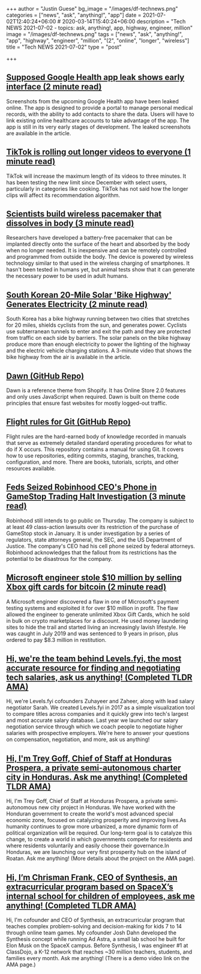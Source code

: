 +++
author = "Justin Guese"
bg_image = "/images/df-technews.png"
categories = ["news", "ask", "anything!", "app"]
date = 2021-07-02T12:40:24+06:00 # 2020-03-14T15:40:24+06:00
description = "Tech NEWS 2021-07-02 - topics: ask, anything!, app, highway, engineer, million"
image = "/images/df-technews.png"
tags = ["news", "ask", "anything!", "app", "highway", "engineer", "million", "(2", "online", "longer", "wireless"]
title = "Tech NEWS 2021-07-02"
type = "post"

+++

## [Supposed Google Health app leak shows early interface (2 minute read)](https://9to5google.com/2021/07/01/supposed-google-health-app-leak-shows-upcoming-medical-record-handling-interface/)

Screenshots from the upcoming Google Health app have been leaked online. The app is designed to provide a portal to manage personal medical records, with the ability to add contacts to share the data. Users will have to link existing online healthcare accounts to take advantage of the app. The app is still in its very early stages of development. The leaked screenshots are available in the article.

## [TikTok is rolling out longer videos to everyone (1 minute read)](https://www.theverge.com/2021/7/1/22558856/tiktok-videos-three-minutes-length)

TikTok will increase the maximum length of its videos to three minutes. It has been testing the new limit since December with select users, particularly in categories like cooking. TikTok has not said how the longer clips will affect its recommendation algorithm.

## [Scientists build wireless pacemaker that dissolves in body (3 minute read)](https://www.theguardian.com/science/2021/jun/28/wireless-pacemaker-dissolves-body)

Researchers have developed a battery-free pacemaker that can be implanted directly onto the surface of the heart and absorbed by the body when no longer needed. It is inexpensive and can be remotely controlled and programmed from outside the body. The device is powered by wireless technology similar to that used in the wireless charging of smartphones. It hasn't been tested in humans yet, but animal tests show that it can generate the necessary power to be used in adult humans.

## [South Korean 20-Mile Solar 'Bike Highway' Generates Electricity (2 minute read)](https://interestingengineering.com/south-korean-20-mile-solar-bike-highway-generates-electricity)

South Korea has a bike highway running between two cities that stretches for 20 miles, shields cyclists from the sun, and generates power. Cyclists use subterranean tunnels to enter and exit the path and they are protected from traffic on each side by barriers. The solar panels on the bike highway produce more than enough electricity to power the lighting of the highway and the electric vehicle charging stations. A 3-minute video that shows the bike highway from the air is available in the article.

## [Dawn (GitHub Repo)](https://github.com/Shopify/dawn)

Dawn is a reference theme from Shopify. It has Online Store 2.0 features and only uses JavaScript when required. Dawn is built on theme code principles that ensure fast websites for mostly logged-out traffic.

## [Flight rules for Git (GitHub Repo)](https://github.com/k88hudson/git-flight-rules)

Flight rules are the hard-earned body of knowledge recorded in manuals that serve as extremely detailed standard operating procedures for what to do if X occurs. This repository contains a manual for using Git. It covers how to use repositories, editing commits, staging, branches, tracking, configuration, and more. There are books, tutorials, scripts, and other resources available.

## [Feds Seized Robinhood CEO's Phone in GameStop Trading Halt Investigation (3 minute read)](https://www.vice.com/en/article/wx5p8z/feds-seized-robinhood-ceos-phone-in-gamestop-trading-halt-investigation)

Robinhood still intends to go public on Thursday. The company is subject to at least 49 class-action lawsuits over its restriction of the purchase of GameStop stock in January. It is under investigation by a series of regulators, state attorneys general, the SEC, and the US Department of Justice. The company's CEO had his cell phone seized by federal attorneys. Robinhood acknowledges that the fallout from its restrictions has the potential to be disastrous for the company.

## [Microsoft engineer stole $10 million by selling Xbox gift cards for bitcoin (2 minute read)](https://www.pcgamer.com/microsoft-engineer-stole-dollar10-million-by-selling-xbox-gift-cards-for-bitcoin/)

A Microsoft engineer discovered a flaw in one of Microsoft's payment testing systems and exploited it for over $10 million in profit. The flaw allowed the engineer to generate unlimited Xbox Gift Cards, which he sold in bulk on crypto marketplaces for a discount. He used money laundering sites to hide the trail and started living an increasingly lavish lifestyle. He was caught in July 2019 and was sentenced to 9 years in prison, plus ordered to pay $8.3 million in restitution.

## [Hi, we're the team behind Levels.fyi, the most accurate resource for finding and negotiating tech salaries, ask us anything! (Completed TLDR AMA)](https://tldr.tech/token/6c3ef825381ee396191f77cb92dd1969?redirect=https%3A%2F%2Ftldr.tech%2Fama%2Flevels-fyi/1/0100017a66b1292c-50e34e24-cb06-4372-8545-7dad2e4f19b7-000000/zZLvq2o-0RKQdk_UkrWXjCDX2BgEiMv2zCy4-CwLbAg=204)

Hi, we're Levels.fyi cofounders Zuhayeer and Zaheer, along with lead salary negotiator Sarah. We created Levels.fyi in 2017 as a simple visualization tool to compare titles across companies and it quickly grew into tech's largest and most accurate salary database. Last year we launched our salary negotiation service through which we coach people to negotiate higher salaries with prospective employers. We're here to answer your questions on compensation, negotiation, and more, ask us anything!

## [Hi, I'm Trey Goff, Chief of Staff at Honduras Prospera, a private semi-autonomous charter city in Honduras. Ask me anything! (Completed TLDR AMA)](https://tldr.tech/token/6c3ef825381ee396191f77cb92dd1969?redirect=https%3A%2F%2Ftldr.tech%2Fama%2Ftrey-goff/1/0100017a66b1292c-50e34e24-cb06-4372-8545-7dad2e4f19b7-000000/gshiPB_cFXM3N-JHL3UzQs4OoyukF8bRPXGikHZWkFQ=204)

Hi, I'm Trey Goff, Chief of Staff at Honduras Prospera, a private semi-autonomous new city project in Honduras. We have worked with the Honduran government to create the world's most advanced special economic zone, focused on catalyzing prosperity and improving lives.As humanity continues to grow more urbanized, a more dynamic form of political organization will be required. Our long-term goal is to catalyze this change, to create a world in which governments compete for residents and where residents voluntarily and easily choose their governance.In Honduras, we are launching our very first prosperity hub on the island of Roatan. Ask me anything! (More details about the project on the AMA page).

## [Hi, I’m Chrisman Frank, CEO of Synthesis, an extracurricular program based on SpaceX’s internal school for children of employees, ask me anything! (Completed TLDR AMA)](https://tldr.tech/token/6c3ef825381ee396191f77cb92dd1969?redirect=https%3A%2F%2Ftldr.tech%2Fama%2Fchrisman-frank/1/0100017a66b1292c-50e34e24-cb06-4372-8545-7dad2e4f19b7-000000/9w77qQ91VtyHHMM_7STnFbJMpngjwU7Xg79gvKgjdEI=204)

Hi, I'm cofounder and CEO of Synthesis, an extracurricular program that teaches complex problem-solving and decision-making for kids 7 to 14 through online team games. My cofounder Josh Dahn developed the Synthesis concept while running Ad Astra, a small lab school he built for Elon Musk on the SpaceX campus. Before Synthesis, I was engineer #1 at ClassDojo, a K-12 network that reaches ~30 million teachers, students, and families every month. Ask me anything! (There is a demo video link on the AMA page.)

